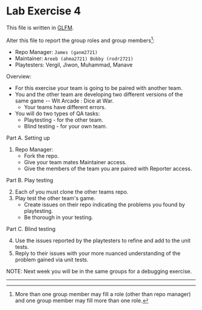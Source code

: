 # Lab Exercise 4

This file is written in [GLFM](https://docs.gitlab.com/ee/user/markdown.html).

Alter this file to report the group roles and group members[^1]:

* Repo Manager: `James (ganm2721)`
* Maintainer: `Areeb (ahma2721) Bobby (rodr2721)`
* Playtesters: Vergil, Jiwon, Muhammad, Manave

Overview:

* For this exercise your team is going to be paired with another team.
* You and the other team are developing two different versions of the same game -- Wit Arcade : Dice at War.
  * Your teams have different errors.
* You will do two types of QA tasks:
  * Playtesting - for the other team.
  * Blind testing - for your own team.

Part A. Setting up

1. Repo Manager:
   * Fork the repo.
   * Give your team mates Maintainer access.
   * Give the members of the team you are paired with Reporter access.

Part B. Play testing

2. Each of you must clone the other teams repo.
3. Play test the other team's game.
   * Create issues on their repo indicating the problems you found by playtesting.
   * Be thorough in your testing.


Part C. Blind testing

4. Use the issues reported by the playtesters to refine and add to the unit tests.
5. Reply to their issues with your more nuanced understanding of the problem gained via unit tests.

NOTE: Next week you will be in the same groups for a debugging exercise.

---

[^1]: More than one group member may fill a role (other than repo manager) and one group member may fill more than one role.
